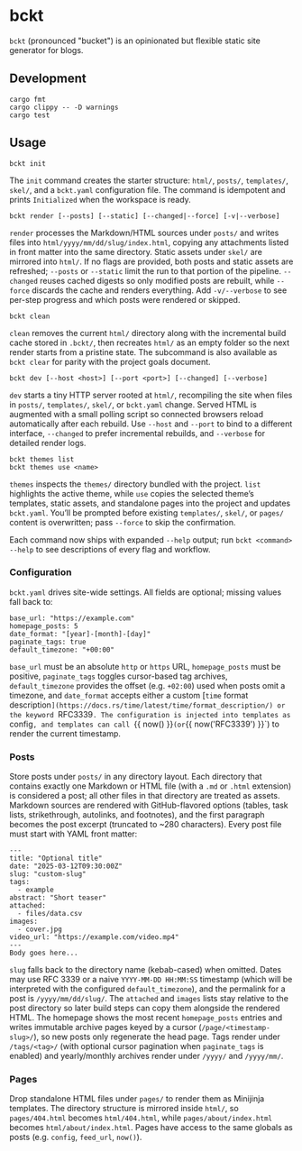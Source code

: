 # bckt

`bckt` (pronounced "bucket") is an opinionated but flexible static site generator for blogs.

## Development

```
cargo fmt
cargo clippy -- -D warnings
cargo test
```

## Usage

```
bckt init
```

The `init` command creates the starter structure: `html/`, `posts/`, `templates/`, `skel/`, and a `bckt.yaml` configuration file. The command is idempotent and prints `Initialized` when the workspace is ready.

```
bckt render [--posts] [--static] [--changed|--force] [-v|--verbose]
```

`render` processes the Markdown/HTML sources under `posts/` and writes files into `html/yyyy/mm/dd/slug/index.html`, copying any attachments listed in front matter into the same directory. Static assets under `skel/` are mirrored into `html/`. If no flags are provided, both posts and static assets are refreshed; `--posts` or `--static` limit the run to that portion of the pipeline. `--changed` reuses cached digests so only modified posts are rebuilt, while `--force` discards the cache and renders everything. Add `-v/--verbose` to see per-step progress and which posts were rendered or skipped.

```
bckt clean
```

`clean` removes the current `html/` directory along with the incremental build cache stored in `.bckt/`, then recreates `html/` as an empty folder so the next render starts from a pristine state. The subcommand is also available as `bckt clear` for parity with the project goals document.

```
bckt dev [--host <host>] [--port <port>] [--changed] [--verbose]
```

`dev` starts a tiny HTTP server rooted at `html/`, recompiling the site when files in `posts/`, `templates/`, `skel/`, or `bckt.yaml` change. Served HTML is augmented with a small polling script so connected browsers reload automatically after each rebuild. Use `--host` and `--port` to bind to a different interface, `--changed` to prefer incremental rebuilds, and `--verbose` for detailed render logs.

```
bckt themes list
bckt themes use <name>
```

`themes` inspects the `themes/` directory bundled with the project. `list` highlights the active theme, while `use` copies the selected theme’s templates, static assets, and standalone pages into the project and updates `bckt.yaml`. You’ll be prompted before existing `templates/`, `skel/`, or `pages/` content is overwritten; pass `--force` to skip the confirmation.

Each command now ships with expanded `--help` output; run `bckt <command> --help` to see descriptions of every flag and workflow.

### Configuration

`bckt.yaml` drives site-wide settings. All fields are optional; missing values fall back to:

```
base_url: "https://example.com"
homepage_posts: 5
date_format: "[year]-[month]-[day]"
paginate_tags: true
default_timezone: "+00:00"
```

`base_url` must be an absolute `http` or `https` URL, `homepage_posts` must be positive, `paginate_tags` toggles cursor-based tag archives, `default_timezone` provides the offset (e.g. `+02:00`) used when posts omit a timezone, and `date_format` accepts either a custom [`time` format description`](https://docs.rs/time/latest/time/format_description/) or the keyword `RFC3339`. The configuration is injected into templates as `config`, and templates can call `{{ now() }}` (or `{{ now('RFC3339') }}`) to render the current timestamp.

### Posts

Store posts under `posts/` in any directory layout. Each directory that contains exactly one Markdown or HTML file (with a `.md` or `.html` extension) is considered a post; all other files in that directory are treated as assets. Markdown sources are rendered with GitHub-flavored options (tables, task lists, strikethrough, autolinks, and footnotes), and the first paragraph becomes the post excerpt (truncated to ~280 characters). Every post file must start with YAML front matter:

```
---
title: "Optional title"
date: "2025-03-12T09:30:00Z"
slug: "custom-slug"
tags:
  - example
abstract: "Short teaser"
attached:
  - files/data.csv
images:
  - cover.jpg
video_url: "https://example.com/video.mp4"
---
Body goes here...
```

`slug` falls back to the directory name (kebab-cased) when omitted. Dates may use RFC 3339 or a naive `YYYY-MM-DD HH:MM:SS` timestamp (which will be interpreted with the configured `default_timezone`), and the permalink for a post is `/yyyy/mm/dd/slug/`. The `attached` and `images` lists stay relative to the post directory so later build steps can copy them alongside the rendered HTML. The homepage shows the most recent `homepage_posts` entries and writes immutable archive pages keyed by a cursor (`/page/<timestamp-slug>/`), so new posts only regenerate the head page. Tags render under `/tags/<tag>/` (with optional cursor pagination when `paginate_tags` is enabled) and yearly/monthly archives render under `/yyyy/` and `/yyyy/mm/`.

### Pages

Drop standalone HTML files under `pages/` to render them as Minijinja templates. The directory structure is mirrored inside `html/`, so `pages/404.html` becomes `html/404.html`, while `pages/about/index.html` becomes `html/about/index.html`. Pages have access to the same globals as posts (e.g. `config`, `feed_url`, `now()`).
